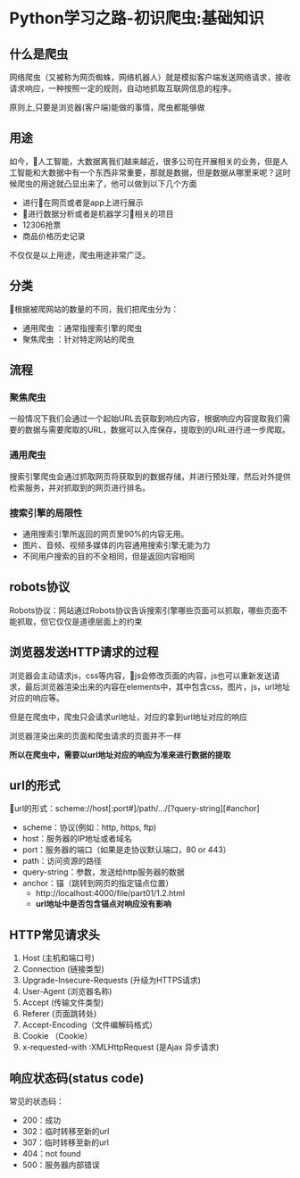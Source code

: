 # Python学习之路-初识爬虫:基础知识


## 什么是爬虫

网络爬虫（又被称为网页蜘蛛，网络机器人）就是模拟客户端发送网络请求，接收请求响应，一种按照一定的规则，自动地抓取互联网信息的程序。

原则上,只要是浏览器(客户端)能做的事情，爬虫都能够做

## 用途

如今，人工智能，大数据离我们越来越近，很多公司在开展相关的业务，但是人工智能和大数据中有一个东西非常重要，那就是数据，但是数据从哪里来呢？这时候爬虫的用途就凸显出来了，他可以做到以下几个方面

- 进行在网页或者是app上进行展示
- 进行数据分析或者是机器学习相关的项目
- 12306抢票
- 商品价格历史记录

不仅仅是以上用途，爬虫用途非常广泛。

## 分类

根据被爬网站的数量的不同，我们把爬虫分为：

- 通用爬虫 ：通常指搜索引擎的爬虫
- 聚焦爬虫 ：针对特定网站的爬虫

## 流程

### 聚焦爬虫

一般情况下我们会通过一个起始URL去获取到响应内容，根据响应内容提取我们需要的数据与需要爬取的URL，数据可以入库保存，提取到的URL进行进一步爬取。

### 通用爬虫

搜索引擎爬虫会通过抓取网页将获取到的数据存储，并进行预处理，然后对外提供检索服务，并对抓取到的网页进行排名。

### 搜索引擎的局限性

- 通用搜索引擎所返回的网页里90%的内容无用。
- 图片、音频、视频多媒体的内容通用搜索引擎无能为力
- 不同用户搜索的目的不全相同，但是返回内容相同

## robots协议

Robots协议：网站通过Robots协议告诉搜索引擎哪些页面可以抓取，哪些页面不能抓取，但它仅仅是道德层面上的约束

## 浏览器发送HTTP请求的过程

浏览器会主动请求js，css等内容，js会修改页面的内容，js也可以重新发送请求，最后浏览器渲染出来的内容在elements中，其中包含css，图片，js，url地址对应的响应等。

但是在爬虫中，爬虫只会请求url地址，对应的拿到url地址对应的响应

浏览器渲染出来的页面和爬虫请求的页面并不一样

**所以在爬虫中，需要以url地址对应的响应为准来进行数据的提取**

## url的形式

url的形式：scheme://host[:port#]/path/…/[?query-string][#anchor]

- scheme：协议(例如：http, https, ftp)
- host：服务器的IP地址或者域名
- port：服务器的端口（如果是走协议默认端口，80 or 443）
- path：访问资源的路径
- query-string：参数，发送给http服务器的数据
- anchor：锚（跳转到网页的指定锚点位置）
  - http://localhost:4000/file/part01/1.2.html
  - **url地址中是否包含锚点对响应没有影响**

## HTTP常见请求头

1. Host (主机和端口号)
2. Connection (链接类型)
3. Upgrade-Insecure-Requests (升级为HTTPS请求)
4. User-Agent (浏览器名称)
5. Accept (传输文件类型)
6. Referer (页面跳转处)
7. Accept-Encoding（文件编解码格式）
8. Cookie （Cookie）
9. x-requested-with :XMLHttpRequest (是Ajax 异步请求)

## 响应状态码(status code)

常见的状态码：

- 200：成功
- 302：临时转移至新的url
- 307：临时转移至新的url
- 404：not found
- 500：服务器内部错误


